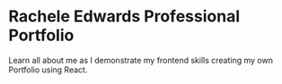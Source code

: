# Rachele Edwards Professional Portfolio
Learn all about me as I demonstrate my frontend skills creating my own Portfolio using React. 

